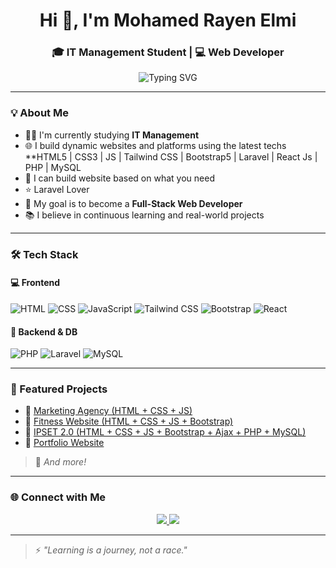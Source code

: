 <h1 align="center">Hi 👋, I'm Mohamed Rayen Elmi</h1>
<h3 align="center">🎓 IT Management Student | 💻 Web Developer</h3>

<p align="center">
  <img src="https://readme-typing-svg.demolab.com?font=Fira+Code&duration=3000&pause=1000&color=cd3232&center=true&vCenter=true&width=435&lines=Self-Taught+Web+Developer;IT+Management+Student;Learning+Every+Day;Dreaming+Big+%F0%9F%8C%9F" alt="Typing SVG" />
</p>

---

### 💡 About Me
- 👨‍🎓 I'm currently studying **IT Management**  
- 🌐 I build dynamic websites and platforms using the latest techs **HTML5 | CSS3 | JS | Tailwind CSS | Bootstrap5 | Laravel | React Js | PHP | MySQL
- 🚀 I can build website based on what you need
- ⭐​ Laravel Lover
- 🎯 My goal is to become a **Full-Stack Web Developer**  
- 📚 I believe in continuous learning and real-world projects

---

### 🛠️ Tech Stack

#### 💻 Frontend
![HTML](https://img.shields.io/badge/HTML-E34F26?style=for-the-badge&logo=html5&logoColor=white)
![CSS](https://img.shields.io/badge/CSS-1572B6?style=for-the-badge&logo=css3&logoColor=white)
![JavaScript](https://img.shields.io/badge/JavaScript-F7DF1E?style=for-the-badge&logo=javascript&logoColor=black)
![Tailwind CSS](https://img.shields.io/badge/Tailwind-38B2AC?style=for-the-badge&logo=tailwind-css&logoColor=white)
![Bootstrap](https://img.shields.io/badge/Bootstrap-563D7C?style=for-the-badge&logo=bootstrap&logoColor=white)
![React](https://img.shields.io/badge/React-20232A?style=for-the-badge&logo=react&logoColor=61DAFB)

#### 🧠 Backend & DB
![PHP](https://img.shields.io/badge/PHP-777BB4?style=for-the-badge&logo=php&logoColor=white)
![Laravel](https://img.shields.io/badge/Laravel-FF2D20?style=for-the-badge&logo=laravel&logoColor=white)
![MySQL](https://img.shields.io/badge/MySQL-00758F?style=for-the-badge&logo=mysql&logoColor=white)


---

### 🚀 Featured Projects

- 🔗 [Marketing Agency (HTML + CSS + JS)](https://medrayentn.github.io/marketing.agency/)
- 🔗 [Fitness Website (HTML + CSS + JS + Bootstrap)](https://medrayentn.github.io/FitBoost-Nutrition/)
- 🔗 [IPSET 2.0 (HTML + CSS + JS + Bootstrap + Ajax + PHP + MySQL)](https://medrayentn.github.io/ipset.tn/)
- 🔗 [Portfolio Website](https://medrayentn.github.io/myportfolio/)

> 📝 *And more!*

---

### 🌐 Connect with Me

<p align="center">
  <a href="https://www.linkedin.com/in/mohamed-rayen-elmi-73a070353" target="_blank">
    <img src="https://img.shields.io/badge/LinkedIn-blue?style=for-the-badge&logo=linkedin&logoColor=white" />
  </a>
  <a href="mailto:medrayenelmi@gmail.com">
    <img src="https://img.shields.io/badge/Gmail-D14836?style=for-the-badge&logo=gmail&logoColor=white" />
  </a>
</p>

---

> ⚡ *"Learning is a journey, not a race."*

